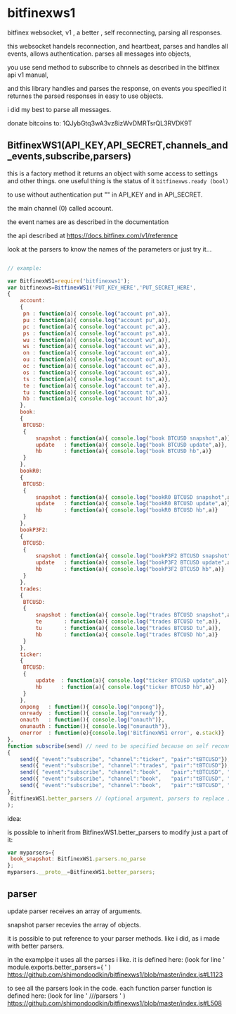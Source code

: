 # bitfinexws1
bitfinex websocket, v1 , a better , self reconnecting, parsing all responses.

this websocket handels reconnection, and heartbeat, parses and handles all events, 
allows authentication. parses all messages into objects,

you use send method to subscribe to chnnels as described in the bitfinex api v1 manual, 

and this library handles and parses the response, on events you specified it returnes the parsed responses in easy to use objects.


i did my best to parse all messages.

donate bitcoins to: 1QJybGtq3wA3vz8izWvDMRTsrQL3RVDK9T


## BitfinexWS1(API_KEY,API_SECRET,channels_and_events,subscribe,parsers)

this is a factory method it returns an object with some access to settings and other things. one useful thing is the status of it `bitfinexws.ready (bool)`

to use without authentication put "" in API_KEY and in API_SECRET.

the main channel (0) called account.

the event names are as described in the documentation

the api described at https://docs.bitfinex.com/v1/reference

look at the parsers to know the names of the parameters or just try it...


```javascript

// example:

var BitfinexWS1=require('bitfinexws1');
var bitfinexws=BitfinexWS1('PUT_KEY_HERE','PUT_SECRET_HERE',
{
	account:
	{
	 pn : function(a){ console.log("account pn",a)},
	 pu : function(a){ console.log("account pu",a)},
	 pc : function(a){ console.log("account pc",a)},
	 ps : function(a){ console.log("account ps",a)},
	 wu : function(a){ console.log("account wu",a)},
	 ws : function(a){ console.log("account ws",a)},
	 on : function(a){ console.log("account on",a)},
	 ou : function(a){ console.log("account ou",a)},
	 oc : function(a){ console.log("account oc",a)},
	 os : function(a){ console.log("account os",a)},
	 ts : function(a){ console.log("account ts",a)},
	 te : function(a){ console.log("account te",a)},
	 tu : function(a){ console.log("account tu",a)},
	 hb : function(a){ console.log("account hb",a)}
    },
	book:
	{
	 BTCUSD:
	 {
		 snapshot : function(a){ console.log("book BTCUSD snapshot",a)},
		 update   : function(a){ console.log("book BTCUSD update",a)},
	     hb       : function(a){ console.log("book BTCUSD hb",a)}
	 }	
	},
	bookR0:
	{
	 BTCUSD:
	 {
		 snapshot : function(a){ console.log("bookR0 BTCUSD snapshot",a)},
		 update   : function(a){ console.log("bookR0 BTCUSD update",a)},
	     hb       : function(a){ console.log("bookR0 BTCUSD hb",a)}
	 }	
	},
	bookP3F2:
	{
	 BTCUSD:
	 {
		 snapshot : function(a){ console.log("bookP3F2 BTCUSD snapshot",a)},
		 update   : function(a){ console.log("bookP3F2 BTCUSD update",a)},
	     hb       : function(a){ console.log("bookP3F2 BTCUSD hb",a)}
	 }	
	},
	trades:
	{
	 BTCUSD:
	 {
		 snapshot : function(a){ console.log("trades BTCUSD snapshot",a)},
		 te       : function(a){ console.log("trades BTCUSD te",a)},
		 tu       : function(a){ console.log("trades BTCUSD tu",a)},
	     hb       : function(a){ console.log("trades BTCUSD hb",a)}
	 }	
	},
	ticker:
	{
	 BTCUSD:
	 {
		 update  : function(a){ console.log("ticker BTCUSD update",a)},
	     hb      : function(a){ console.log("ticker BTCUSD hb",a)}
	 }	
	},
	onpong   : function(){ console.log("onpong")},
	onready  : function(){ console.log("onready")},
	onauth   : function(){ console.log("onauth")},
	onunauth : function(){ console.log("onunauth")},
	onerror  : function(e){console.log('BitfinexWS1 error', e.stack)}
},
function subscribe(send) // need to be specified because on self reconnect, happens and channels need to be resubscribed;
{
	send({ "event":"subscribe", "channel":"ticker", "pair":"tBTCUSD"});
	send({ "event":"subscribe", "channel":"trades", "pair":"tBTCUSD"});
	send({ "event":"subscribe", "channel":"book",   "pair":"tBTCUSD", "prec":"P3", "freq":"F1" });
	send({ "event":"subscribe", "channel":"book",   "pair":"tBTCUSD", "prec":"P3", "freq":"F2" });
	send({ "event":"subscribe", "channel":"book",   "pair":"tBTCUSD", "prec":"R0" });
},
 BitfinexWS1.better_parsers // (optional argument, parsers to replace ) my prefered set of parsers, little different from the docs, you can define your own if you like different configuration. without this, it matches the official docs. the difference from the docs is not an issue. rather good.
);

```


idea: 

is possible to inherit from BitfinexWS1.better_parsers to modify just a part of it:  

```javascript
var myparsers={
 book_snapshot: BitfinexWS1.parsers.no_parse
};
myparsers.__proto__=BitfinexWS1.better_parsers;
```


## parser

update parser receives an array of arguments.

snapshot parser  recevies the array of objects.
 


it is possible to put reference to your parser methods.
like i did, as i made with better parsers.

in the examplpe it uses all the parses i like.
it is defined here: (look for line ' module.exports.better_parsers={  ' )
https://github.com/shimondoodkin/bitfinexws1/blob/master/index.js#L1123 


to see all the parsers look in the code.
each function parser function is defined here: (look for line ' ///parsers  ' )
https://github.com/shimondoodkin/bitfinexws1/blob/master/index.js#L508



